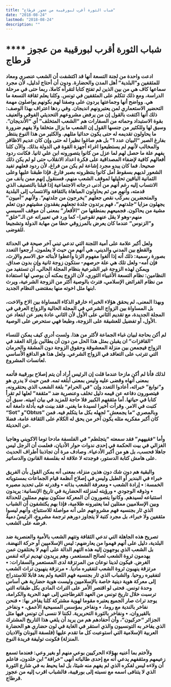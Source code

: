 ```yaml
---
title: "شباب الثورة أقرب لبورقيبة من عجوز قرطاج"
date: "2018-08-24"
lastmod: "2018-08-24"
description: ""
---
```

# **** **شباب الثورة أقرب لبورقيبة من عجوز قرطاج**

### ادعت واحدة من لجنة التسعة أنها قد اكتشفت أن الشعب عنصري ومعاد للمثقفين و”البلدية” أهل المدن والحضارة. ودون أن أحتاج لدليل، لأن مجرد سماعها كاف هي من بين الذين لم تفتح كتابا لتقرأه كاملا، ربما حتى في مرحلة الدراسة، ومع ذلك تتكلم على المثقفين في تونس. وكلنا يعلم ثقافة التسعة ما هي. وواضح أنها وجماعتها يردون على وصفنا لهم بكونهم يواصلون مهمة التحضير الاستعماري لمن يعتبرونهم انديجان. وفي ردها اعتراف بهذا الوصف: ذلك أنها اكتفت بالقول إن من يرفض مشروعهم التحديثي الفوقي والعنيف بقوة الاستبداد وحماته من السفارات هم “الشعب المتخلف” أي “الأنديجان”. وسبق لها وللكثير من جنسها القول إن الشعب ما يزال متخلفا ولا يفهم ضرورة ما يحاولون تقديمه له حتى يكون حداثيا مثلهم. والكثير من هذا النوع ينتظر بفارغ الصبر “البيان عدد 1” بل هم صاغوا نظيرا له حتى وإن كان عديم الاظافر والمخالب لأنهم لم يستطيعوا اغراء أجهزة القوة في الدولة بذلك. والآن كلنا يفهم علة ما حصل لهم لما عزل من كانوا يتصورونه ابن علي ثانيا. فكانت ردود أفعالهم كافية لإضفاء المصداقية على فكرة اعداد الانقلاب حتى لو لم يكن ذلك صحيحا. فما كان يبدو مجرد إشاعة لم يكن من فراغ، لأن ردود فعلهم تفيد الشعور لديهم بسقوط أمل كانوا ينتظرونه بصبر فارغ. فإذا طبقنا عليها وعلى الثمانية الباقين تحليلها لموقف الشعب منهم، فسنقول إنهم ممن يأنف من الانتساب إليه رغم أنهم من أدنى درجاته الاجتماعية إذا قبلنا بالتصنيف الذي قدمته، وأنهم من ثم يحاولون المباهاة بالثقافة والانتساب إلى البلدية والمتحضرين بمركّب نقص جعلهم “يخرجون من جلدتهم”. ولأنهم “أميون” يجهلون مزايا “جلدتهم”، فهم يرتدون جلدة تجعلهم يفقدون مشيتهم دون تعلم مشية من يحاكون. فجميعهم بمنطقها من “الأقعار” بمعنى أن موقف السبسي منهم-وهو لا يقل عنهم تقوعيرا- كما ورد في تعبيراته عن الـ”خلق” و”الزنوس” عندما كان يعرض بالمرزوقي حطا من مهابة الدولة وتشجيعا للفوضى.

### ولعل أكبر علامة على أمية اللجنة التي تدعي تبني آخر صيحة في الحداثة والقطع بين المدني والديني، هي أنهم من حيث لا يعلمون، أرجعوا التعدد بصورة رسمية: ذلك أنه إذا ألغوا مفهوم الزنا وأعطوا لأبنائه حق الاسم والإرث، فإن أمه- ولعل تلك هي علة حرصهم- ستكون زوجة ثانية وإن بدون صداق. ويمكن لهذه الزوجة غير الشرعية بنظام المجلة الحالي، أن تستفيد من النظامين: نظام التسعة الأغبياء الثوري، لأن الزوج يمكنه أن يوصي لها استفادة من نظام الفرائض الإسلامي، فترث بالوصية أكثر من الزوجة الشرعية، ويرث ابنها مثل اخوته منها بمقتضى النظام الجديد.

### وبهذا المعنى، لم يحقق هؤلاء الخبراء خارقو الذكاء المساواة بين الاخ والاخت، بل المساواة بين الزواج الشرعي في المجلة الحالية والزواج العرفي في المجلة الجديدة، مع تقديم الثاني على الأول لأن الثاني عادة يعبر عن ابتعاد عن الأول، أو تفضيل للعشيقة على الزوجة، وطبعا فهي ستحرص على الوصية.

### لم أكن بحاجة لبيان غباء الجماعة لأكثر من هذا. ولست أدري كيف يمكن للنساء “القافزات” ان يقبلن بمثل هذا الحل من دون أن يطالبن بإزالة العقد في الزواج فيجمعن بين منزلة المعشوقة وحقوق الزوجة دون المشقة والحرمان التي تترتب على التعاقد في الزواج الشرعي. ولعل هذا هو الدافع الأساسي لعانسات المشروع.

### لذلك فأنا لم أكن مازحا عندما قلت إن الرئيس أراد أن يتم إصلاح بورقيبة فأتمه بمعنى أنهاه وقضى عليه وليس بمعنى أبلغه تمه. فمن حيث لا يدري هو و”نوابغ” خبرائه، أعادوا التعدد وإن “في الحرام” بلغة الشعب الذي يحتقرونه، فيتصورون دفاعه عن قيمه دليل تخلف وعنصرية ضد “مثقفة” لعلها لم تقرأ كتابا في حياتها. أما مثقفهم الكبير فلا حاجة للمزيد في بيان اميته. سبق أن كتبت في الامر. وقرأت أخيرا لسيدة ما يغني. فقد بينت فيه بأدلة دامغة أنه “Sot” و”Obtus” وبالمصري “ما يجمعش” لجهله بكل ما يتكلم فيه. فمن كان أكبر مفكريه مثله يكون آخر من يحق له الكلام على الثقافة عامة، فضلا عن الحديثة.

### وأما “فقيههم” فقد سمعته “يتجلطم” في الفلسفة مادحا توما الاكويني وهاجيا الغزالي في بيت الحكمة في إحدى ندوات حوار الأديان، فعلمت أن الرجل ليس جاهلا فحسب، بل هو من أكبر الأدعياء. وصادف مرة أن تجاذبنا أطراف الحديث على هامش كتابة الدستور، فوجدته لا علاقة له بفلسفة القانون والدساتير.

### والبقية هم دون شك دون هذين منزلة، بمعنى أنه يمكن القول بأن الفريق خبراء في البندير أو الطبل وليس في إصلاح أنظمة قيام الجماعات بمستوياته الخمسة: • إرادة الشعب • ومعرفة الشعب بذاته • وقدرته على تحديد مصيره • وذوقه الوجودي • ورؤيته لمنزلته الحضارية في تاريخ الإنسانية: يريدون استتباعه لسيدهم. وكانوا يتصورون أن المعركة ستكون بينهم ممثلين للحداثة وبين الإسلاميين ممثلين لما يعتبرونه ظلامية، فإذا بهم يكتشفون أن الشباب الذي ثار بجنسيه فهم مشروعهم على أنه مواصلة للاستتباع، وأنهم ليسوا مثقفين ولا خبراء، بل مجرد كتبة لا يتجاوز دورهم ترجمة مشروعٍ، الرئيسُ دميةُ فرضه على الشعب.

### تصريح هذه الجاهلة التي تدعي الثقافة وتتهم الشعب بالأمية والعنصرية ضد البلدية، دليل على أنهم فهموا من يعارضهم: ليس الإسلاميين أو حركة النهضة، بل الشعب الذي يوجهون إليه هذه التهم الدالة على أنهم لا يختلفون عمن يهدمون ثروة الشعب لصالح المستعمر، وهم يريدون تهديم تراثه لنفس الغرض. فيكون لدينا نوعان من المرتزقة لدى المستعمر والسفارات: • مرتزقة ينهبون ثروة الشعب لتفقيره ماديا. • مرتزقة ينهبون تراث الشعب لتفقيره روحيا. والشباب الذي ثار بجنسيه فهم اللعبة ولم يعد قابلا للاستدراج إلى معركة هوية دينية خاصة بالإسلاميين وليست هوية حضارية هي أساس وحدة تونس. فحتى لو اقتصر الأمر على التراث المادي بكل طبقاته التي ترسبت خلال تاريخ تونس من العهد القرطاجني إلى عهد الحرية والكرامة، يوجد تراث صار الجميع يعتبره مقوما لهوية مشتركة كلنا يفاخر بها: • فنحن نفاخر بالندية مع روما، • ونفاخر بمؤسس المسيحية الأعمق، • ونفاخر بالقيروان، • ونفاخر بالثورة التحريرية. لكننا لا ننسى أن تونس فيها مثل الجزائر “حركيون”، وأن أحفادهم هم من يريد أن يلغي هذا التاريخ المشترك الذي يفاخر به التونسيون والذي استقر في الغاية في لون حضاري هو الحضارة العربية الإسلامية التي استوعبت كل ما تقدم عليها (فلسفة اليونان والاديان المنزلة) فكونت توليفة فريدة النوع.

### ولأختم بما أعنيه بهؤلاء الحركيين بوعي منهم أو بغير وعي: فعندما تسمع زعيمهم ومثقفهم يدعي أنه مع إحدى طالباته أنهى “خرافة” ابن خلدون، فاعلم أن ولاءه ليس لفكره الذي لم يفهم منه شيئا، بل لما يحيط به في شارع الثورة الذي لا يتنافى اسمه مع نسبته إلى بورقيبة، فالشباب اقرب إليه من عجوز قرطاج.

###
